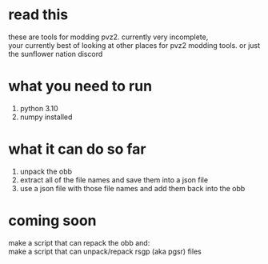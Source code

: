 # read this
these are tools for modding pvz2. 
currently very incomplete,  
your currently best of looking at other places for pvz2 modding tools.
or just the sunflower nation discord
# what you need to run
1. python 3.10  
2. numpy installed
# what it can do so far  
1. unpack the obb  
2. extract all of the file names and save them into a json file
3. use a json file with those file names and add them back into the obb  
# coming soon
make a script that can repack the obb and:  
make a script that can unpack/repack rsgp (aka pgsr) files

